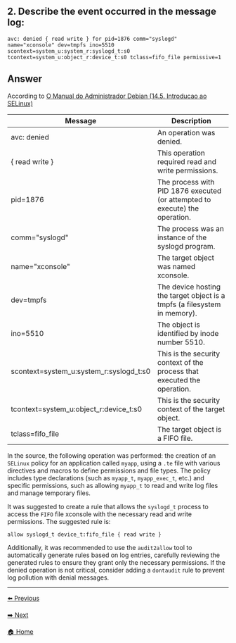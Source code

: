 ## 2. Describe the event occurred in the message log:

```
avc: denied { read write } for pid=1876 comm="syslogd"
name="xconsole" dev=tmpfs ino=5510
scontext=system_u:system_r:syslogd_t:s0
tcontext=system_u:object_r:device_t:s0 tclass=fifo_file permissive=1
```


## Answer

According to [O Manual do Administrador Debian (14.5. Introducao ao SELinux) ](https://l.github.io/debian-handbook/html/pt-BR/sect.selinux.html)

| Message     | Description     |
|----------------|----------------|
| avc: denied   | An operation was denied.  |
| { read write }   | This operation required read and write permissions.    |
| pid=1876   | The process with PID 1876 executed (or attempted to execute) the operation.    |
| comm="syslogd"   | The process was an instance of the syslogd program.   |
| name="xconsole"   | The target object was named xconsole.   |
| dev=tmpfs   | The device hosting the target object is a tmpfs (a filesystem in memory). |
| ino=5510    | The object is identified by inode number 5510.   |
| scontext=system_u:system_r:syslogd_t:s0   | This is the security context of the process that executed the operation.   |
| tcontext=system_u:object_r:device_t:s0   | This is the security context of the target object.   |
| tclass=fifo_file   | The target object is a FIFO file. |


In the source, the following operation was performed: the creation of an `SELinux` policy for an application called `myapp`, using a `.te` file with various directives and macros to define permissions and file types. The policy includes type declarations (such as `myapp_t`, `myapp_exec_t`, etc.) and specific permissions, such as allowing `myapp_t` to read and write log files and manage temporary files.

It was suggested to create a rule that allows the `syslogd_t` process to access the ``FIFO`` file xconsole with the necessary read and write permissions. The suggested rule is: 

```
allow syslogd_t device_t:fifo_file { read write }
```

Additionally, it was recommended to use the `audit2allow` tool to automatically generate rules based on log entries, carefully reviewing the generated rules to ensure they grant only the necessary permissions. If the denied operation is not critical, consider adding a `dontaudit` rule to prevent log pollution with denial messages.

---

[⬅️ Previous](../Resposta%2001/Resposta01.md)

<!-- Next Button -->
[➡️ Next](../Resposta%2003/Resposta03.md)

<!-- Home Button -->
[🏠 Home](../Enunciado.md)
